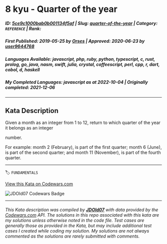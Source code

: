 # 8 kyu - Quarter of the year

##### **ID**: [5ce9c1000bab0b001134f5af](https://www.codewars.com/kata/5ce9c1000bab0b001134f5af) | **Slug**: [quarter-of-the-year](https://www.codewars.com/kata/5ce9c1000bab0b001134f5af) | **Category**: `REFERENCE` | **Rank**: <span style="color:white">8 kyu</span>

##### **First Published**: 2019-05-25 ***by*** [Orses](https://www.codewars.com/users/Orses) | **Approved**: 2020-06-23 ***by*** [user9644768](https://www.codewars.com/users/user9644768)

##### **Languages Available**: javascript, php, ruby, python, typescript, c, rust, prolog, go, java, nasm, swift, julia, crystal, coffeescript, perl, cpp, r, dart, cobol, d, haskell

##### **My Completed Languages**: javascript ***as at*** 2022-10-04 | **Originally completed**: 2021-12-06

---

## Kata Description


Given a month as an integer from 1 to 12, return to which quarter of the year it belongs as an integer

 number.



For example: month 2 (February), is part of the first quarter; month 6 (June), is part of the second quarter; and month 11 (November), is part of the fourth quarter.



---


🏷 `FUNDAMENTALS`


[View this Kata on Codewars.com](https://www.codewars.com/kata/5ce9c1000bab0b001134f5af)

![](https://www.codewars.com/users/jdold07/badges/large "JDOld07 Codewars Badge")

---

###### *This Kata description was compiled by [**JDOld07**](https://tpstech.dev) with data provided by the [Codewars.com](https://www.codewars.com) API.  The solutions in this repo associated with this kata are my solutions unless otherwise noted in the code file.  Test cases are generally those as provided in the Kata, but may include additional test cases I created while coding my solution.  My solutions are not always commented as the solutions are rarely submitted with comments.*
